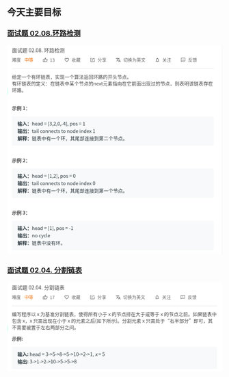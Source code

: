 ## 今天主要目标

### [面试题 02.08.环路检测](https://leetcode-cn.com/problems/linked-list-cycle-lcci/)
![linked-list-cycle-lcci](./today/images/linked-list-cycle-lcci.png)

### [面试题 02.04. 分割链表](https://leetcode-cn.com/problems/partition-list-lcci/)
![partition-list-lcci](./today/images/partition-list-lcci.png)